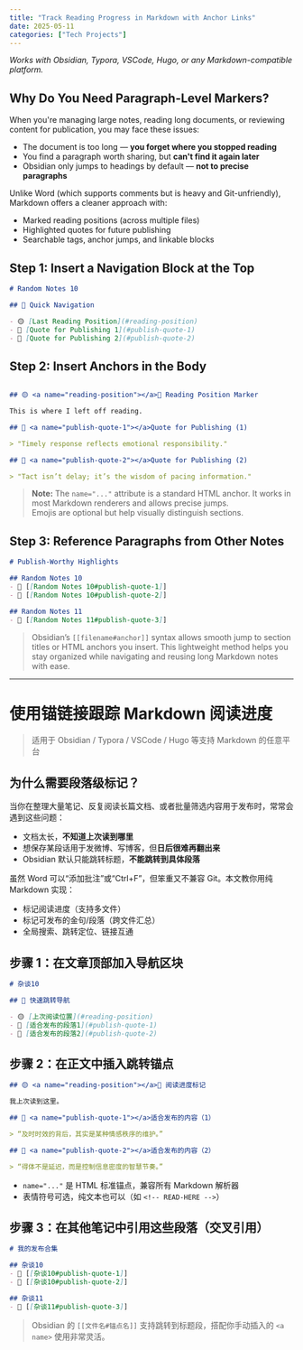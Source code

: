 ```yaml
---
title: "Track Reading Progress in Markdown with Anchor Links"
date: 2025-05-11
categories: ["Tech Projects"]
---
```


*Works with Obsidian, Typora, VSCode, Hugo, or any Markdown-compatible platform.*

## Why Do You Need Paragraph-Level Markers?

When you're managing large notes, reading long documents, or reviewing content for publication, you may face these issues:

- The document is too long — **you forget where you stopped reading**
- You find a paragraph worth sharing, but **can't find it again later**
- Obsidian only jumps to headings by default — **not to precise paragraphs**

Unlike Word (which supports comments but is heavy and Git-unfriendly), Markdown offers a cleaner approach with:

- Marked reading positions (across multiple files)
- Highlighted quotes for future publishing
- Searchable tags, anchor jumps, and linkable blocks

## Step 1: Insert a Navigation Block at the Top

```markdown
# Random Notes 10

## 🔖 Quick Navigation

- 🟡 [Last Reading Position](#reading-position)
- 📌 [Quote for Publishing 1](#publish-quote-1)
- 📌 [Quote for Publishing 2](#publish-quote-2)
```

## Step 2: Insert Anchors in the Body

```markdown

## 🟡 <a name="reading-position"></a>🔖 Reading Position Marker

This is where I left off reading.
```

```markdown
## 📌 <a name="publish-quote-1"></a>Quote for Publishing (1)

> "Timely response reflects emotional responsibility."
```

```markdown
## 📌 <a name="publish-quote-2"></a>Quote for Publishing (2)

> "Tact isn’t delay; it’s the wisdom of pacing information."
```

> **Note:** The `name="..."` attribute is a standard HTML anchor. It works in most Markdown renderers and allows precise jumps.  
> Emojis are optional but help visually distinguish sections.

## Step 3: Reference Paragraphs from Other Notes

```markdown
# Publish-Worthy Highlights

## Random Notes 10
- 📌 [[Random Notes 10#publish-quote-1]]
- 📌 [[Random Notes 10#publish-quote-2]]

## Random Notes 11
- 📌 [[Random Notes 11#publish-quote-3]]
```

> Obsidian’s `[[filename#anchor]]` syntax allows smooth jump to section titles or HTML anchors you insert.
This lightweight method helps you stay organized while navigating and reusing long Markdown notes with ease.

---

# 使用锚链接跟踪 Markdown 阅读进度

> 适用于 Obsidian / Typora / VSCode / Hugo 等支持 Markdown 的任意平台

## 为什么需要段落级标记？

当你在整理大量笔记、反复阅读长篇文档、或者批量筛选内容用于发布时，常常会遇到这些问题：

- 文档太长，**不知道上次读到哪里**
- 想保存某段话用于发微博、写博客，但**日后很难再翻出来**
- Obsidian 默认只能跳转标题，**不能跳转到具体段落**

虽然 Word 可以“添加批注”或“Ctrl+F”，但笨重又不兼容 Git。本文教你用纯 Markdown 实现：

- 标记阅读进度（支持多文件）
- 标记可发布的金句/段落（跨文件汇总）
- 全局搜索、跳转定位、链接互通

## 步骤 1：在文章顶部加入导航区块

```markdown
# 杂谈10

## 🔖 快速跳转导航

- 🟡 [上次阅读位置](#reading-position)
- 📌 [适合发布的段落1](#publish-quote-1)
- 📌 [适合发布的段落2](#publish-quote-2)
```

## 步骤 2：在正文中插入跳转锚点

```markdown
## 🟡 <a name="reading-position"></a>🔖 阅读进度标记

我上次读到这里。
```

```markdown
## 📌 <a name="publish-quote-1"></a>适合发布的内容（1）

> “及时时效的背后，其实是某种情感秩序的维护。”
```

```markdown
## 📌 <a name="publish-quote-2"></a>适合发布的内容（2）

> “得体不是延迟，而是控制信息密度的智慧节奏。”
```

- `name="..."` 是 HTML 标准锚点，兼容所有 Markdown 解析器
- 表情符号可选，纯文本也可以（如 `<!-- READ-HERE -->`）

## 步骤 3：在其他笔记中引用这些段落（交叉引用）

```markdown
# 我的发布合集

## 杂谈10
- 📌 [[杂谈10#publish-quote-1]]
- 📌 [[杂谈10#publish-quote-2]]

## 杂谈11
- 📌 [[杂谈11#publish-quote-3]]
```

> Obsidian 的 `[[文件名#锚点名]]` 支持跳转到标题段，搭配你手动插入的 `<a name>` 使用非常灵活。
